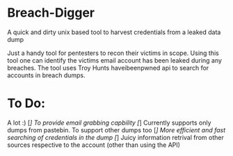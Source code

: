 # Breach-Digger
A quick and dirty unix based tool to harvest credentials from a leaked data dump

Just a handy tool for pentesters to recon their victims in scope. Using this tool one can identify the victims email account has been leaked during any breaches. The tool uses Troy Hunts haveibeenpwned api to search for accounts in breach dumps. 

To Do:
=======
A lot :)
[*] To provide email grabbing capbility
[*] Currently supports only dumps from pastebin. To support other dumps too
[*] More efficient and fast searching of credentials in the dump
[*] Juicy information retrival from other sources respective to the account (other than using the API)
